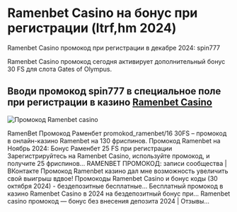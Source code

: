 # Ramenbet Casino на бонус при регистрации (ltrf,hm 2024)
Ramenbet Casino промокод при регистрации в декабре 2024: spin777

Ramenbet Casino промокод сегодня активирует дополнительный бонус 30 FS для слота Gates of Olympus.

## Вводи промокод spin777 в специальное поле при регистрации в казино [Ramenbet Casino](https://linkcasino.ru/ramenbet_casino)

![Промокод Ramenbet casino](https://github.com/user-attachments/assets/feecf0df-d18b-4878-aadd-889e597eb7f5)


RamenBet Промокод Раменбет promokod_ramenbet/16 30FS – промокод в онлайн-казино Ramenbet на 130 фриспинов. Промокод Ramenbet на Ноябрь 2024: Бонус Раменбет 25 FS при регистрации Зарегистрируйтесь на Ramenbet Casino, используйте промокод, и получите 25 фриспинов... RAMENBET ПРОМОКОД: записи сообщества | ВКонтакте Промокод Ramenbet казино дал мне возможность увеличить свой выигрыш вдвое! Промокоды Ramenbet Casino и бонус коды (30 октября 2024) - бездепозитные бесплатные... 
Бесплатный промокод в казино Ramenbet Casino в 2024 на бездепозитный бонус при... Ramenbet casino промокод — бонус без внесения депозита 2024 | Отзывы...
